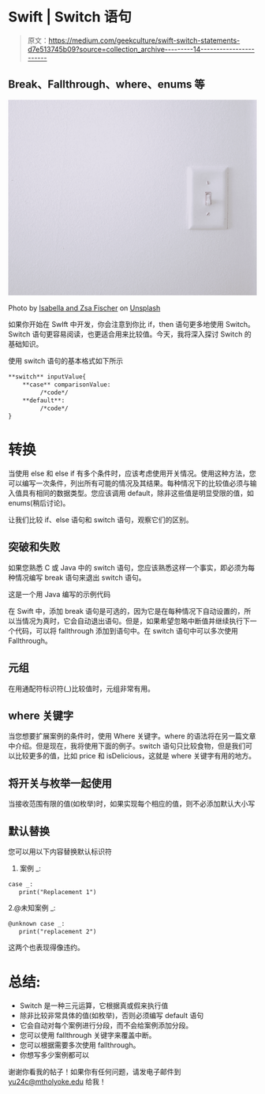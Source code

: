# Swift | Switch 语句

> 原文：<https://medium.com/geekculture/swift-switch-statements-d7e513745b09?source=collection_archive---------14----------------------->

## Break、Fallthrough、where、enums 等

![](img/7efd73d87d4b5292745ef4bd1a9e15ce.png)

Photo by [Isabella and Zsa Fischer](https://unsplash.com/@twinsfisch?utm_source=unsplash&utm_medium=referral&utm_content=creditCopyText) on [Unsplash](https://unsplash.com/s/photos/switch?utm_source=unsplash&utm_medium=referral&utm_content=creditCopyText)

如果你开始在 SwIft 中开发，你会注意到你比 if，then 语句更多地使用 Switch。Switch 语句更容易阅读，也更适合用来比较值。今天，我将深入探讨 Switch 的基础知识。

使用 switch 语句的基本格式如下所示

```
**switch** inputValue{
    **case** comparisonValue: 
         /*code*/
    **default**: 
         /*code*/
}
```

# 转换

当使用 else 和 else if 有多个条件时，应该考虑使用开关情况。使用这种方法，您可以编写一次条件，列出所有可能的情况及其结果。每种情况下的比较值必须与输入值具有相同的数据类型。您应该调用 default，除非这些值是明显受限的值，如 enums(稍后讨论)。

让我们比较 if、else 语句和 switch 语句，观察它们的区别。

## 突破和失败

如果您熟悉 C 或 Java 中的 switch 语句，您应该熟悉这样一个事实，即必须为每种情况编写 break 语句来退出 switch 语句。

这是一个用 Java 编写的示例代码

在 Swift 中，添加 break 语句是可选的，因为它是在每种情况下自动设置的，所以当情况为真时，它会自动退出语句。但是，如果希望忽略中断值并继续执行下一个代码，可以将 fallthrough 添加到语句中。在 switch 语句中可以多次使用 Fallthrough。

## 元组

在用通配符标识符(_)比较值时，元组非常有用。

## where 关键字

当您想要扩展案例的条件时，使用 Where 关键字。where 的语法将在另一篇文章中介绍。但是现在，我将使用下面的例子。switch 语句只比较食物，但是我们可以比较更多的值，比如 price 和 isDelicious，这就是 where 关键字有用的地方。

## 将开关与枚举一起使用

当接收范围有限的值(如枚举)时，如果实现每个相应的值，则不必添加默认大小写

## 默认替换

您可以用以下内容替换默认标识符

1.  案例 _:

```
case _: 
   print("Replacement 1") 
```

2.@未知案例 _:

```
@unknown case _: 
   print("replacement 2") 
```

这两个也表现得像违约。

# 总结:

*   Switch 是一种三元运算，它根据真或假来执行值
*   除非比较非常具体的值(如枚举)，否则必须编写 default 语句
*   它会自动对每个案例进行分段，而不会给案例添加分段。
*   您可以使用 fallthrough 关键字来覆盖中断。
*   您可以根据需要多次使用 fallthrough。
*   你想写多少案例都可以

谢谢你看我的帖子！如果你有任何问题，请发电子邮件到 yu24c@mtholyoke.edu 给我！